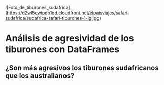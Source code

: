 ![Foto_de_tiburones_sudafrica]
(https://d2wl5ewipdp1qd.cloudfront.net/elpaisviajes/safari-sudafrica/sudafrica-safari-tiburones-1-lg.jpg)

# Análisis de agresividad de los tiburones con DataFrames

## ¿Son más agresivos los tiburones sudafricanos que los australianos?



